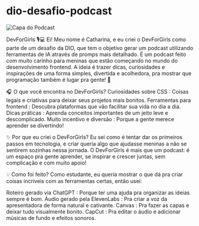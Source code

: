 # dio-desafio-podcast

![Capa do Podcast](capa-podcast.png(1)(1))


DevForGirls 🎙️💻
Ei! Meu nome é Catharina, e eu criei o DevForGirls como parte de um desafio da DIO, que tem o objetivo gerar um podcast utilizando ferramentas de IA através de promps mais detalhado.
É um podcast feito com muito carinho para meninas que estão começando no mundo do desenvolvimento frontend. A ideia é trazer dicas, curiosidades e inspirações de uma forma simples, divertida e acolhedora, pra mostrar que programação também é lugar pra gente! 🌟

🎧 O que você encontra no DevForGirls?
Curiosidades sobre CSS : Coisas legais e criativas para deixar seus projetos mais bonitos.
Ferramentas para frontend : Descubra plataformas que vão facilitar sua vida no dia a dia.
Dicas práticas : Aprenda conceitos importantes de um jeito leve e descomplicado.
Muito incentivo e diversão : Porque a gente merece aprender se divertindo!

✨ Por que eu criei o DevForGirls?
Eu sei como é tentar dar os primeiros passos em tecnologia, e criar queria algo que ajudasse meninas a não se sentirem sozinhas nessa jornada. O DevForGirls é mais que um podcast: é um espaço pra gente aprender, se inspirar e crescer juntas, sem complicação e com muito apoio!

💡 Como foi feito?
Como estudante, eu queria mostrar o que dá pra criar coisas incríveis com as ferramentas certas, então usei:

Roteiro gerado via ChatGPT : Porque ter uma ajuda pra organizar as ideias sempre é bom.
Áudio gerado pela ElevenLabs : Pra criar a voz da apresentadora de forma natural e cativante.
Canvas : Pra fazer as capas e deixar tudo visualmente bonito.
CapCut : Pra editar o áudio e adicionar músicas de fundo e efeitos sonoros.




